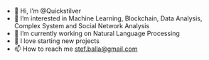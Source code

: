 - 👋 Hi, I’m @Quickstilver
- 👀 I’m interested in Machine Learning, Blockchain, Data Analysis, Complex System and Social Network Analysis
- 🌱 I’m currently working on Natural Language Processing 
- 💞️ I love starting new projects
- 📫 How to reach me stef.balla@gmail.com

